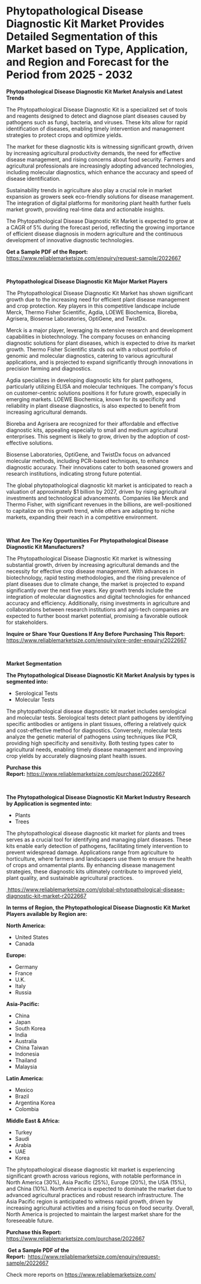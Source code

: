 <p><h1>Phytopathological Disease Diagnostic Kit Market Provides Detailed Segmentation of this Market based on Type, Application, and Region and Forecast for the Period from 2025 - 2032</h1></p><p><strong>Phytopathological Disease Diagnostic Kit Market Analysis and Latest Trends</strong></p>
<p><p>The Phytopathological Disease Diagnostic Kit is a specialized set of tools and reagents designed to detect and diagnose plant diseases caused by pathogens such as fungi, bacteria, and viruses. These kits allow for rapid identification of diseases, enabling timely intervention and management strategies to protect crops and optimize yields. </p><p>The market for these diagnostic kits is witnessing significant growth, driven by increasing agricultural productivity demands, the need for effective disease management, and rising concerns about food security. Farmers and agricultural professionals are increasingly adopting advanced technologies, including molecular diagnostics, which enhance the accuracy and speed of disease identification. </p><p>Sustainability trends in agriculture also play a crucial role in market expansion as growers seek eco-friendly solutions for disease management. The integration of digital platforms for monitoring plant health further fuels market growth, providing real-time data and actionable insights. </p><p>The Phytopathological Disease Diagnostic Kit Market is expected to grow at a CAGR of 5% during the forecast period, reflecting the growing importance of efficient disease diagnosis in modern agriculture and the continuous development of innovative diagnostic technologies.</p></p>
<p><strong>Get a Sample PDF of the Report:&nbsp;</strong> <a href="https://www.reliablemarketsize.com/enquiry/request-sample/2022667?utm_campaign=2317&utm_medium=2&utm_source=Github&utm_content=ia&utm_term=29032025&utm_id=phytopathological-disease-diagnostic-kit">https://www.reliablemarketsize.com/enquiry/request-sample/2022667</a></p>
<p>&nbsp;</p>
<p><strong>Phytopathological Disease Diagnostic Kit Major Market Players</strong></p>
<p><p>The Phytopathological Disease Diagnostic Kit Market has shown significant growth due to the increasing need for efficient plant disease management and crop protection. Key players in this competitive landscape include Merck, Thermo Fisher Scientific, Agdia, LOEWE Biochemica, Bioreba, Agrisera, Biosense Laboratories, OptiGene, and TwistDx.</p><p>Merck is a major player, leveraging its extensive research and development capabilities in biotechnology. The company focuses on enhancing diagnostic solutions for plant diseases, which is expected to drive its market growth. Thermo Fisher Scientific stands out with a robust portfolio of genomic and molecular diagnostics, catering to various agricultural applications, and is projected to expand significantly through innovations in precision farming and diagnostics.</p><p>Agdia specializes in developing diagnostic kits for plant pathogens, particularly utilizing ELISA and molecular techniques. The company's focus on customer-centric solutions positions it for future growth, especially in emerging markets. LOEWE Biochemica, known for its specificity and reliability in plant disease diagnostics, is also expected to benefit from increasing agricultural demands.</p><p>Bioreba and Agrisera are recognized for their affordable and effective diagnostic kits, appealing especially to small and medium agricultural enterprises. This segment is likely to grow, driven by the adoption of cost-effective solutions.</p><p>Biosense Laboratories, OptiGene, and TwistDx focus on advanced molecular methods, including PCR-based techniques, to enhance diagnostic accuracy. Their innovations cater to both seasoned growers and research institutions, indicating strong future potential.</p><p>The global phytopathological diagnostic kit market is anticipated to reach a valuation of approximately $1 billion by 2027, driven by rising agricultural investments and technological advancements. Companies like Merck and Thermo Fisher, with significant revenues in the billions, are well-positioned to capitalize on this growth trend, while others are adapting to niche markets, expanding their reach in a competitive environment.</p></p>
<p>&nbsp;</p>
<p><strong>What Are The Key Opportunities For Phytopathological Disease Diagnostic Kit Manufacturers?</strong></p>
<p><p>The Phytopathological Disease Diagnostic Kit market is witnessing substantial growth, driven by increasing agricultural demands and the necessity for effective crop disease management. With advances in biotechnology, rapid testing methodologies, and the rising prevalence of plant diseases due to climate change, the market is projected to expand significantly over the next five years. Key growth trends include the integration of molecular diagnostics and digital technologies for enhanced accuracy and efficiency. Additionally, rising investments in agriculture and collaborations between research institutions and agri-tech companies are expected to further boost market potential, promising a favorable outlook for stakeholders.</p></p>
<p><strong>Inquire or Share Your Questions If Any Before Purchasing This Report:</strong> <a href="https://www.reliablemarketsize.com/enquiry/pre-order-enquiry/2022667?utm_campaign=2317&utm_medium=2&utm_source=Github&utm_content=ia&utm_term=29032025&utm_id=phytopathological-disease-diagnostic-kit">https://www.reliablemarketsize.com/enquiry/pre-order-enquiry/2022667</a></p>
<p>&nbsp;</p>
<p><strong>Market Segmentation</strong></p>
<p><strong>The Phytopathological Disease Diagnostic Kit Market Analysis by types is segmented into:</strong></p>
<p><ul><li>Serological Tests</li><li>Molecular Tests</li></ul></p>
<p><p>The phytopathological disease diagnostic kit market includes serological and molecular tests. Serological tests detect plant pathogens by identifying specific antibodies or antigens in plant tissues, offering a relatively quick and cost-effective method for diagnostics. Conversely, molecular tests analyze the genetic material of pathogens using techniques like PCR, providing high specificity and sensitivity. Both testing types cater to agricultural needs, enabling timely disease management and improving crop yields by accurately diagnosing plant health issues.</p></p>
<p><strong>Purchase this Report:&nbsp;</strong><a href="https://www.reliablemarketsize.com/purchase/2022667?utm_campaign=2317&utm_medium=2&utm_source=Github&utm_content=ia&utm_term=29032025&utm_id=phytopathological-disease-diagnostic-kit">https://www.reliablemarketsize.com/purchase/2022667</a></p>
<p>&nbsp;</p>
<p><strong>The Phytopathological Disease Diagnostic Kit Market Industry Research by Application is segmented into:</strong></p>
<p><ul><li>Plants</li><li>Trees</li></ul></p>
<p><p>The phytopathological disease diagnostic kit market for plants and trees serves as a crucial tool for identifying and managing plant diseases. These kits enable early detection of pathogens, facilitating timely intervention to prevent widespread damage. Applications range from agriculture to horticulture, where farmers and landscapers use them to ensure the health of crops and ornamental plants. By enhancing disease management strategies, these diagnostic kits ultimately contribute to improved yield, plant quality, and sustainable agricultural practices.</p></p>
<p><a href="https://www.reliablemarketsize.com/global-phytopathological-disease-diagnostic-kit-market-r2022667?utm_campaign=2317&utm_medium=2&utm_source=Github&utm_content=ia&utm_term=29032025&utm_id=phytopathological-disease-diagnostic-kit">&nbsp;https://www.reliablemarketsize.com/global-phytopathological-disease-diagnostic-kit-market-r2022667</a></p>
<p><strong>In terms of Region, the Phytopathological Disease Diagnostic Kit Market Players available by Region are:</strong></p>
<p>
    <p> <strong> North America: </strong>
        <ul>
            <li>United States</li>
            <li>Canada</li>
        </ul>
        </p> 
    <p> <strong> Europe: </strong>
        <ul>
            <li>Germany</li>
            <li>France</li>
            <li>U.K.</li>
            <li>Italy</li>
            <li>Russia</li>
        </ul>
        </p> 
    <p> <strong> Asia-Pacific: </strong>
        <ul>
            <li>China</li>
            <li>Japan</li>
            <li>South Korea</li>
            <li>India</li>
            <li>Australia</li>
            <li>China Taiwan</li>
            <li>Indonesia</li>
            <li>Thailand</li>
            <li>Malaysia</li>
        </ul>
        </p> 
    <p> <strong> Latin America: </strong>
        <ul>
            <li>Mexico</li>
            <li>Brazil</li>
            <li>Argentina Korea</li>
            <li>Colombia</li>
        </ul>
        </p> 
    <p> <strong> Middle East & Africa: </strong>
        <ul>
            <li>Turkey</li>
            <li>Saudi</li>
            <li>Arabia</li>
            <li>UAE</li>
            <li>Korea</li>
        </ul>
    </p>
    </p>
<p><p>The phytopathological disease diagnostic kit market is experiencing significant growth across various regions, with notable performance in North America (30%), Asia Pacific (25%), Europe (20%), the USA (15%), and China (10%). North America is expected to dominate the market due to advanced agricultural practices and robust research infrastructure. The Asia Pacific region is anticipated to witness rapid growth, driven by increasing agricultural activities and a rising focus on food security. Overall, North America is projected to maintain the largest market share for the foreseeable future.</p></p>
<p><strong>Purchase this Report: </strong><a href="https://www.reliablemarketsize.com/purchase/2022667?utm_campaign=2317&utm_medium=2&utm_source=Github&utm_content=ia&utm_term=29032025&utm_id=phytopathological-disease-diagnostic-kit">https://www.reliablemarketsize.com/purchase/2022667</a></p>
<p>&nbsp;<strong>Get a Sample PDF of the Report:&nbsp;&nbsp;</strong><a href="https://www.reliablemarketsize.com/enquiry/request-sample/2022667?utm_campaign=2317&utm_medium=2&utm_source=Github&utm_content=ia&utm_term=29032025&utm_id=phytopathological-disease-diagnostic-kit">https://www.reliablemarketsize.com/enquiry/request-sample/2022667</a></p>
<p><strong></strong></p>
<p>Check more reports on <a href="https://www.reliablemarketsize.com/?utm_campaign=2317&utm_medium=2&utm_source=Github&utm_content=ia&utm_term=29032025&utm_id=phytopathological-disease-diagnostic-kit">https://www.reliablemarketsize.com/</a></p>